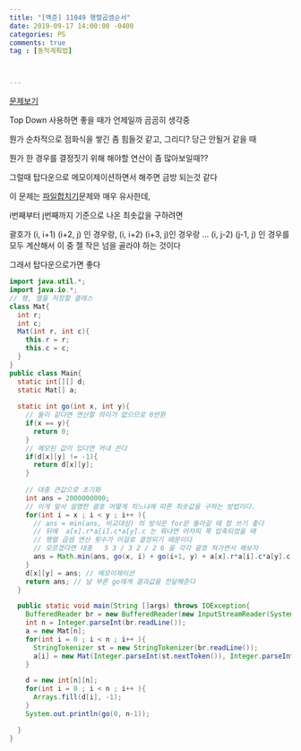 ```yaml
---
title: "[백준] 11049 행렬곱셈순서"
date: 2019-09-17 14:00:00 -0400
categories: PS
comments: true
tag : [동적계획법]



---
```


[문제보기](https://www.acmicpc.net/problem/11049)

Top Down 사용하면 좋을 때가 언제일까 곰곰히 생각중  

뭔가 순차적으로 점화식을 쌓긴 좀 힘들것 같고, 그리디? 당근 안될거 같을 때 

뭔가 한 경우를 결정짓기 위해 해야할 연산이 좀 많아보일때??  

그럴때 탑다운으로 메모이제이션하면서 해주면 금방 되는것 같다  

이 문제는 [파일합치기](https://www.acmicpc.net/problem/11066)문제와 매우 유사한데,  

i번째부터 j번째까지 기준으로 나온 최솟값을 구하려면 

괄호가 (i, i+1) (i+2, j) 인 경우랑, (i, i+2) (i+3, j)인 경우랑 ... (i, j-2) (j-1, j) 인 경우를 모두 계산해서 이 중 젤 작은 넘을 골라야 하는 것이다  

그래서 탑다운으로가면 좋다 

```java
import java.util.*;
import java.io.*;
// 행, 열을 저장할 클래스 
class Mat{
  int r;
  int c;
  Mat(int r, int c){
    this.r = r;
    this.c = c;
  }
}
public class Main{
  static int[][] d;
  static Mat[] a;
  
  static int go(int x, int y){
    // 둘이 같다면 연산할 의미가 없으므로 0반환 
    if(x == y){
      return 0;
    }
    // 메모된 값이 있다면 꺼내 쓴다
    if(d[x][y] != -1){
      return d[x][y];
    }
		
    // 대충 큰값으로 초기화
    int ans = 2000000000;
    // 이게 앞서 설명한 괄호 어떻게 치느냐에 따른 최솟값을 구하는 방법이다.
    for(int i = x ; i < y ; i++ ){
      // ans = min(ans, 비교대상) 의 방식은 for문 돌아갈 때 참 쓰기 좋다
      // 뒤에  a[x].r*a[i].c*a[y].c 는 뭐냐면 어차피 쭉 압축되었을 때
      // 행렬 곱셈 연산 횟수가 이걸로 결정되기 때문이다 
      // 모르겠다면 대충 	5 3 / 3 2 / 2 6 을 각각 괄호 쳐가면서 해보자
      ans = Math.min(ans, go(x, i) + go(i+1, y) + a[x].r*a[i].c*a[y].c);
    }
    d[x][y] = ans; // 메모이제이션 
    return ans; // 날 부른 go에게 결과값을 전달해준다 
  }

  public static void main(String []args) throws IOException{
    BufferedReader br = new BufferedReader(new InputStreamReader(System.in));
    int n = Integer.parseInt(br.readLine());
    a = new Mat[n];
    for(int i = 0 ; i < n ; i++ ){
      StringTokenizer st = new StringTokenizer(br.readLine());
      a[i] = new Mat(Integer.parseInt(st.nextToken()), Integer.parseInt(st.nextToken()));
    }

    d = new int[n][n];
    for(int i = 0 ; i < n ; i++ ){
      Arrays.fill(d[i], -1);
    }
    System.out.println(go(0, n-1));

  }
}
```

